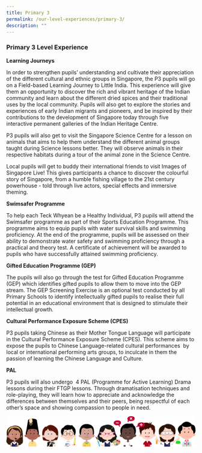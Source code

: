 ```yaml
---
title: Primary 3
permalink: /our-level-experiences/primary-3/
description: ""
---
```

### Primary 3 Level Experience

**Learning Journeys**

In order to strengthen pupils’ understanding and cultivate their appreciation of the different cultural and ethnic groups in Singapore, the P3 pupils will go on a Field-based Learning Journey to Little India. This experience will give them an opportunity to discover the rich and vibrant heritage of the Indian community and learn about the different dried spices and their traditional uses by the local community. Pupils will also get to explore the stories and experiences of early Indian migrants and pioneers, and be inspired by their contributions to the development of Singapore today through five interactive permanent galleries of the Indian Heritage Centre.

P3 pupils will also get to visit the Singapore Science Centre for a lesson on animals that aims to help them understand the different animal groups taught during Science lessons better. They will observe animals in their respective habitats during a tour of the animal zone in the Science Centre.

Local pupils will get to buddy their international friends to visit Images of Singapore Live! This gives participants a chance to discover the colourful story of Singapore, from a humble fishing village to the 21st century powerhouse - told through live actors, special effects and immersive theming.

**Swimsafer Programme**

To help each Teck Whyean be a Healthy Individual, P3 pupils will attend the Swimsafer programme as part of their Sports Education Programme. This programme aims to equip pupils with water survival skills and swimming proficiency. At the end of the programme, pupils will be assessed on their ability to demonstrate water safety and swimming proficiency through a practical and theory test. A certificate of achievement will be awarded to pupils who have successfully attained swimming proficiency.

**Gifted Education Programme (GEP)**

The pupils will also go through the test for Gifted Education Programme (GEP) which identifies gifted pupils to allow them to move into the GEP stream. The GEP Screening Exercise is an optional test conducted by all Primary Schools to identify intellectually gifted pupils to realise their full potential in an educational environment that is designed to stimulate their intellectual growth.

**Cultural Performance Exposure Scheme (CPES)**

P3 pupils taking Chinese as their Mother Tongue Language will participate in the Cultural Performance Exposure Scheme (CPES). This scheme aims to expose the pupils to Chinese Language-related cultural performances  by local or international performing arts groups, to inculcate in them the passion of learning the Chinese Language and Culture.

**PAL**

P3 pupils will also undergo  4 PAL (Programme for Active Learning) Drama lessons during their FTGP lessons. Through dramatisation techniques and role-playing, they will learn how to appreciate and acknowledge the differences between themselves and their peers, being respectful of each other’s space and showing compassion to people in need.

![](/images/kids.png)